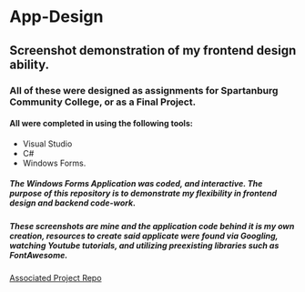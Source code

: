 # App-Design
## Screenshot demonstration of my frontend design ability.
### All of these were designed as assignments for Spartanburg Community College, or as a Final Project. 
#### All were completed in using the following tools:
* Visual Studio 
* C# 
* Windows Forms. 


##### The Windows Forms Application was coded, and interactive. The purpose of this repository is to demonstrate my flexibility in frontend design and backend code-work.
##### These screenshots are mine and the application code behind it is my own creation, resources to create said applicate were found via Googling, watching Youtube tutorials, and utilizing preexisting libraries such as FontAwesome.


[Associated Project Repo](https://github.com/Zach-Tech/ModernWebPageUI)
